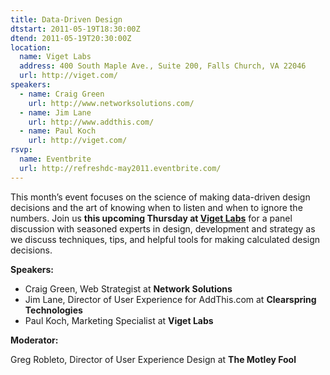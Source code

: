 ```yaml
---
title: Data-Driven Design
dtstart: 2011-05-19T18:30:00Z
dtend: 2011-05-19T20:30:00Z
location:
  name: Viget Labs
  address: 400 South Maple Ave., Suite 200, Falls Church, VA 22046
  url: http://viget.com/
speakers:
  - name: Craig Green
    url: http://www.networksolutions.com/
  - name: Jim Lane
    url: http://www.addthis.com/
  - name: Paul Koch
    url: http://viget.com/
rsvp:
  name: Eventbrite
  url: http://refreshdc-may2011.eventbrite.com/
---
```


This month’s event focuses on the science of making data-driven design decisions and the art of knowing when to listen and when to ignore the numbers. Join us **this upcoming Thursday at [Viget Labs](http://www.viget.com/)** for a panel discussion with seasoned experts in design, development and strategy as we discuss techniques, tips, and helpful tools for making calculated design decisions.

**Speakers:**

- Craig Green, Web Strategist at **Network Solutions**
- Jim Lane, Director of User Experience for AddThis.com at **Clearspring Technologies**
- Paul Koch, Marketing Specialist at **Viget Labs**

**Moderator:**

Greg Robleto, Director of User Experience Design at **The Motley Fool**